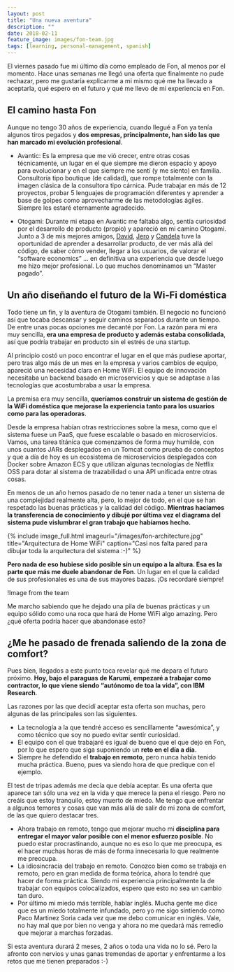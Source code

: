 ```yaml
---
layout: post
title: "Una nueva aventura"
description: ""
date: 2018-02-11
feature_image: images/fon-team.jpg
tags: [learning, personal-management, spanish]
---
```


El viernes pasado fue mi último día como empleado de Fon, al menos por el momento. Hace unas semanas me llegó una oferta que finalmente no pude rechazar, pero me gustaría explicarme a mi mismo qué me ha llevado a aceptarla, qué espero en el futuro y qué me llevo de mi experiencia en Fon.

<!--more-->

## El camino hasta Fon

Aunque no tengo 30 años de experiencia, cuando llegué a Fon ya tenía algunos tiros pegados y **dos empresas, principalmente, han sido las que han marcado mi evolución profesional**.

* Avantic: Es la empresa que me vió crecer, entre otras cosas técnicamente, un lugar en el que siempre me dieron espacio y apoyo para evolucionar y en el que siempre me sentí (y me siento) en familia. Consultoría tipo boutique (de calidad), que rompe totalmente con la imagen clásica de la consultora tipo cárnica. Pude trabajar en más de 12 proyectos, probar 5 lenguajes de programación diferentes y aprender a base de golpes como aprovecharme de las metodologías ágiles. Siempre les estaré eternamente agradecido.

* Otogami: Durante mi etapa en Avantic me faltaba algo, sentía curiosidad por el desarrollo de producto (propio) y apareció en mi camino Otogami. Junto a 3 de mis mejores amigos, [David](https://twitter.com/david_bonilla), [Jero](https://twitter.com/jerolba) y [Candela](https://twitter.com/candelamd) tuve la oportunidad de aprender a desarrollar producto, de ver más allá del código, de saber cómo vender, llegar a los usuarios, de valorar el “software economics” … en definitiva una experiencia que desde luego me hizo mejor profesional. Lo que muchos denominamos un “Master pagado”.

## Un año diseñando el futuro de la Wi-Fi doméstica

Todo tiene un fin, y la aventura de Otogami también. El negocio no funcionó así que tocaba descansar y seguir caminos separados durante un tiempo. De entre unas pocas opciones me decanté por Fon. La razón para mi era muy sencilla, **era una empresa de producto y además estaba consolidada**, así que podría trabajar en producto sin el estrés de una startup.

Al principio costó un poco encontrar el lugar en el que más pudiese aportar, pero tras algo más de un mes en la empresa y varios cambios de equipo, apareció una necesidad clara en Home WiFi. El equipo de innovación necesitaba un backend basado en microservicios y que se adaptase a las tecnologías que acostumbraba a usar la empresa.

La premisa era muy sencilla, **queríamos construir un sistema de gestión de la WiFi doméstica que mejorase la experiencia tanto para los usuarios como para las operadoras**.

Desde la empresa habían otras restricciones sobre la mesa, como que el sistema fuese un PaaS, que fuese escalable o basado en microservicios. Vamos, una tarea titánica que comenzamos de forma muy humilde, con unos cuantos JARs desplegados en un Tomcat como prueba de conceptos y que a día de hoy es un ecosistema de microservicios desplegados con Docker sobre Amazon ECS y que utilizan algunas tecnologías de Netflix OSS para dotar al sistema de trazabilidad o una API unificada entre otras cosas.

En menos de un año hemos pasado de no tener nada a tener un sistema de una complejidad realmente alta, pero, lo mejor de todo, en el que se han respetado las buenas prácticas y la calidad del código. **Mientras hacíamos la transferencia de conocimiento y dibujé por última vez el diagrama del sistema pude vislumbrar el gran trabajo que habíamos hecho.**

{% include image_full.html imageurl="/images/fon-architecture.jpg" title="Arquitectura de Home WiFi" caption="Casi nos falta pared para dibujar toda la arquitectura del sistema :-)" %}

**Pero nada de eso hubiese sido posible sin un equipo a la altura. Esa es la parte que más me duele abandonar de Fon**. Un lugar en el que la calidad de sus profesionales es una de sus mayores bazas. ¡Os recordaré siempre!

!Image from the team

Me marcho sabiendo que he dejado una pila de buenas prácticas y un equipo sólido como una roca que hará de Home WiFi algo amazing. Pero ¿qué oferta podría hacer que abandonase esto?

## ¿Me he pasado de frenada saliendo de la zona de comfort?

Pues bien, llegados a este punto toca revelar qué me depara el futuro próximo. **Hoy, bajo el paraguas de Karumi, empezaré a trabajar como contractor, lo que viene siendo “autónomo de toa la vida”, con IBM Research**.

Las razones por las que decidí aceptar esta oferta son muchas, pero algunas de las principales son las siguientes.

* La tecnología a la que tendré acceso es sencillamente “awesómica”, y como técnico que soy no puedo evitar sentir curiosidad.
* El equipo con el que trabajaré es igual de bueno que el que dejo en Fon, por lo que espero que siga suponiendo un **reto en el día a día**.
* Siempre he defendido el **trabajo en remoto**, pero nunca había tenido mucha práctica. Bueno, pues va siendo hora de que predique con el ejemplo.

El test de tripas además me decía que debía aceptar. Es una oferta que aparece tan sólo una vez en la vida y que merece la pena el riesgo. Pero no creáis que estoy tranquilo, estoy muerto de miedo. Me tengo que enfrentar a algunos temores y cosas que van más allá de salir de mi zona de comfort, de las que quiero destacar tres.

* Ahora trabajo en remoto, tengo que mejorar mucho mi **disciplina para entregar el mayor valor posible con el menor esfuerzo posible**. No puedo estar procrastinando, aunque no es eso lo que me preocupa, es el hacer muchas horas de más de forma innecesaria lo que realmente me preocupa.
* La idiosincracia del trabajo en remoto. Conozco bien como se trabaja en remoto, pero en gran medida de forma teórica, ahora lo tendré que hacer de forma práctica. Siendo mi experiencia principalmente la de trabajar con equipos colocalizados, espero que esto no sea un cambio tan duro.
* Por último mi miedo más terrible, hablar inglés. Mucha gente me dice que es un miedo totalmente infundado, pero yo me sigo sintiendo como Paco Martinez Soria cada vez que me debo comunicar en inglés. Vale, no hay mal que por bien no venga y ahora no me quedará más remedio que mejorar a marchas forzadas.

Si esta aventura durará 2 meses, 2 años o toda una vida no lo sé. Pero la afronto con nervios y unas ganas tremendas de aportar y enfrentarme a los retos que me tienen preparados :-)